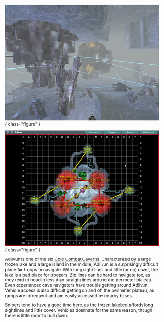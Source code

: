 ![](../images/Adlivun.jpg){ class="figure" }

![](../images/AdlivunMap.jpg){ class="figure" }

Adlivun is one of the six [Core Combat](../items/Core_Combat.md)
[Caverns](Caverns.md). Characterized by a large frozen lake and a large island
in the middle, Adlivun is a surprisingly difficult place for troops to navigate.
With long sight lines and little (or no) cover, the lake is a bad place for
troopers. Zip lines can be hard to navigate too, as they tend to head in less
than straight lines around the perimeter plateau. Even experienced cave
navigators have trouble getting around Adlivun. Vehicle access is also difficult
getting on and off the perimeter plateau, as ramps are infrequent and are easily
accessed by nearby bases.

Snipers tend to have a good time here, as the frozen lakebed affords long
sightlines and little cover. Vehicles dominate for the same reason, though there
is little room to hull down.
